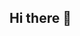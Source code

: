 ## Hi there 👋

<!--
**AVS-DESIGN/avs-design** is a ✨ _special_ ✨ repository because its `README.md` (this file) appears on your GitHub profile.

Here are some ideas to get you started:

- 🔭 I’m currently working on this website...
- 🌱 I’m currently learning ...
- 💬 Ask me about ...
- 📫 How to reach me: ...
- ⚡ Fun fact: ...
-->
